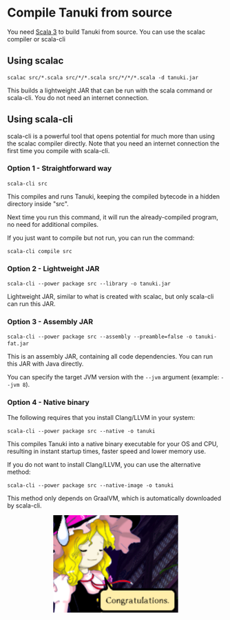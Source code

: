 # Compile Tanuki from source

You need [Scala 3](https://scala-lang.org/) to build Tanuki from source. You can use the scalac compiler or scala-cli

## Using scalac

```
scalac src/*.scala src/*/*.scala src/*/*/*.scala -d tanuki.jar
```
This builds a lightweight JAR that can be run with the scala command or scala-cli. You do not need an internet connection.

## Using scala-cli

scala-cli is a powerful tool that opens potential for much more than using the scalac compiler directly. Note that you need an internet connection the first time you compile with scala-cli.

### Option 1 - Straightforward way

```
scala-cli src
```
This compiles and runs Tanuki, keeping the compiled bytecode in a hidden directory inside "src".

Next time you run this command, it will run the already-compiled program, no need for additional compiles.

If you just want to compile but not run, you can run the command:

```
scala-cli compile src
```

### Option 2 - Lightweight JAR

```
scala-cli --power package src --library -o tanuki.jar
```
Lightweight JAR, similar to what is created with scalac, but only scala-cli can run this JAR.

### Option 3 - Assembly JAR

```
scala-cli --power package src --assembly --preamble=false -o tanuki-fat.jar
```
This is an assembly JAR, containing all code dependencies. You can run this JAR with Java directly.

You can specify the target JVM version with the ```--jvm``` argument (example: ```--jvm 8```).

### Option 4 - Native binary

The following requires that you install Clang/LLVM in your system:
```
scala-cli --power package src --native -o tanuki
```
This compiles Tanuki into a native binary executable for your OS and CPU, resulting in instant startup times, faster speed and lower memory use.

If you do not want to install Clang/LLVM, you can use the alternative method:

```
scala-cli --power package src --native-image -o tanuki
```
This method only depends on GraalVM, which is automatically downloaded by scala-cli.

<p align="center">
<img src="../images/congratulations.png" width="290"/>
</p>
